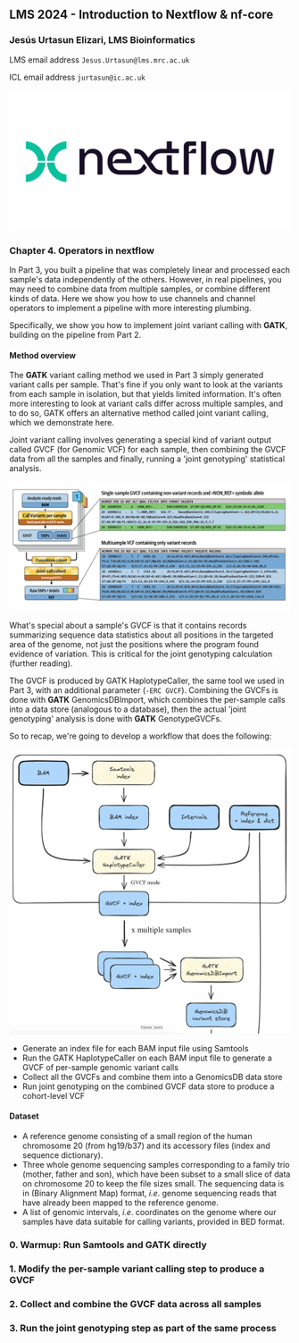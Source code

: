 ## LMS 2024 - Introduction to Nextflow & nf-core

### Jesús Urtasun Elizari, LMS Bioinformatics

LMS email address `Jesus.Urtasun@lms.mrc.ac.uk`

ICL email address `jurtasun@ic.ac.uk`

<img src="/readme_figures/nextflow-logo.png">

### Chapter 4. Operators in nextflow

In Part 3, you built a pipeline that was completely linear and processed each sample's data independently of the others. However, in real pipelines, you may need to combine data from multiple samples, or combine different kinds of data. Here we show you how to use channels and channel operators to implement a pipeline with more interesting plumbing.

Specifically, we show you how to implement joint variant calling with **GATK**, building on the pipeline from Part 2.

#### Method overview

The **GATK** variant calling method we used in Part 3 simply generated variant calls per sample. That's fine if you only want to look at the variants from each sample in isolation, but that yields limited information. It's often more interesting to look at variant calls differ across multiple samples, and to do so, GATK offers an alternative method called joint variant calling, which we demonstrate here.

Joint variant calling involves generating a special kind of variant output called GVCF (for Genomic VCF) for each sample, then combining the GVCF data from all the samples and finally, running a 'joint genotyping' statistical analysis.

<img src="/readme_figures/operators1.png">

What's special about a sample's GVCF is that it contains records summarizing sequence data statistics about all positions in the targeted area of the genome, not just the positions where the program found evidence of variation. This is critical for the joint genotyping calculation (further reading).

The GVCF is produced by GATK HaplotypeCaller, the same tool we used in Part 3, with an additional parameter (`-ERC GVCF`). Combining the GVCFs is done with **GATK** GenomicsDBImport, which combines the per-sample calls into a data store (analogous to a database), then the actual 'joint genotyping' analysis is done with **GATK** GenotypeGVCFs.

So to recap, we're going to develop a workflow that does the following:

<img src="/readme_figures/operators2.png">

- Generate an index file for each BAM input file using Samtools
- Run the GATK HaplotypeCaller on each BAM input file to generate a GVCF of per-sample genomic variant calls
- Collect all the GVCFs and combine them into a GenomicsDB data store
- Run joint genotyping on the combined GVCF data store to produce a cohort-level VCF

#### Dataset

- A reference genome consisting of a small region of the human chromosome 20 (from hg19/b37) and its accessory files (index and sequence dictionary).
- Three whole genome sequencing samples corresponding to a family trio (mother, father and son), which have been subset to a small slice of data on chromosome 20 to keep the file sizes small. The sequencing data is in (Binary Alignment Map) format, *i.e*. genome sequencing reads that have already been mapped to the reference genome.
- A list of genomic intervals, *i.e*. coordinates on the genome where our samples have data suitable for calling variants, provided in BED format.

### 0. Warmup: Run Samtools and GATK directly

### 1. Modify the per-sample variant calling step to produce a GVCF

### 2. Collect and combine the GVCF data across all samples

### 3. Run the joint genotyping step as part of the same process